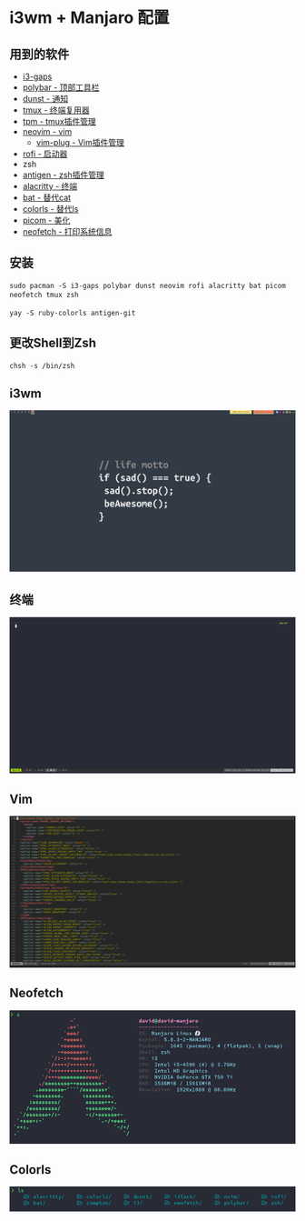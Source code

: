# i3wm + Manjaro 配置

## 用到的软件
- [i3-gaps](https://github.com/Airblader/i3)
- [polybar - 顶部工具栏](https://github.com/polybar/polybar)
- [dunst - 通知](https://github.com/dunst-project/dunst)
- [tmux - 终端复用器](https://github.com/tmux/tmux)
- [tpm - tmux插件管理](https://github.com/tmux-plugins/tpm)
- [neovim - vim](https://github.com/neovim/neovim)
    - [vim-plug - Vim插件管理](https://github.com/junegunn/vim-plug)
- [rofi - 启动器](https://github.com/davatorium/rofi)
- zsh
- [antigen - zsh插件管理](https://github.com/zsh-users/antigen)
- [alacritty - 终端](https://github.com/alacritty/alacritty)
- [bat - 替代cat](https://github.com/sharkdp/bat)
- [colorls - 替代ls](https://github.com/athityakumar/colorls)
- [picom - 美化](https://github.com/yshui/picom)
- [neofetch - 打印系统信息](https://github.com/dylanaraps/neofetch)

## 安装
```shell
sudo pacman -S i3-gaps polybar dunst neovim rofi alacritty bat picom neofetch tmux zsh

yay -S ruby-colorls antigen-git
```

## 更改Shell到Zsh
```shell
chsh -s /bin/zsh
```

## i3wm
![](./images/i3wm.png)

## 终端
![](./images/terminal.png)

## Vim
![](./images/neovim.png)

## Neofetch
![](./images/neofetch.png)

## Colorls
![](./images/colorls.png)

